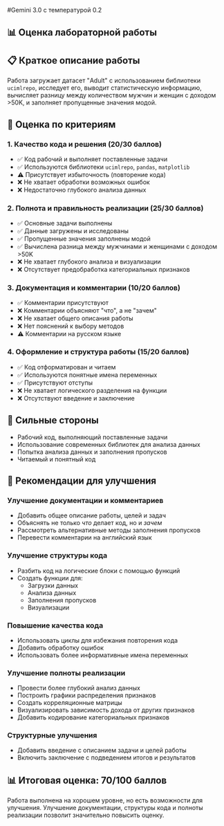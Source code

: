 #Gemini 3.0 с температурой 0.2

## 📊 Оценка лабораторной работы

## 📋 Краткое описание работы

Работа загружает датасет "Adult" с использованием библиотеки `ucimlrepo`, исследует его, выводит статистическую информацию, вычисляет разницу между количеством мужчин и женщин с доходом >50K, и заполняет пропущенные значения модой.

## 🎯 Оценка по критериям

### 1. Качество кода и решения (20/30 баллов)

- ✅ Код рабочий и выполняет поставленные задачи
- ✅ Используются библиотеки `ucimlrepo`, `pandas`, `matplotlib`
- ⚠️ Присутствует избыточность (повторение кода)
- ❌ Не хватает обработки возможных ошибок
- ❌ Недостаточно глубокого анализа данных

### 2. Полнота и правильность реализации (25/30 баллов)

- ✅ Основные задачи выполнены
- ✅ Данные загружены и исследованы
- ✅ Пропущенные значения заполнены модой
- ✅ Вычислена разница между мужчинами и женщинами с доходом >50K
- ❌ Не хватает глубокого анализа и визуализации
- ❌ Отсутствует предобработка категориальных признаков

### 3. Документация и комментарии (10/20 баллов)

- ✅ Комментарии присутствуют
- ❌ Комментарии объясняют "что", а не "зачем"
- ❌ Не хватает общего описания работы
- ❌ Нет пояснений к выбору методов
- ⚠️ Комментарии на русском языке

### 4. Оформление и структура работы (15/20 баллов)

- ✅ Код отформатирован и читаем
- ✅ Используются понятные имена переменных
- ✅ Присутствуют отступы
- ❌ Не хватает логического разделения на функции
- ❌ Отсутствуют введение и заключение

## 💪 Сильные стороны

- Рабочий код, выполняющий поставленные задачи
- Использование современных библиотек для анализа данных
- Попытка анализа данных и заполнения пропусков
- Читаемый и понятный код

## 🚀 Рекомендации для улучшения

### Улучшение документации и комментариев
- Добавить общее описание работы, целей и задач
- Объяснять не только *что* делает код, но и *зачем*
- Рассмотреть альтернативные методы заполнения пропусков
- Перевести комментарии на английский язык

### Улучшение структуры кода
- Разбить код на логические блоки с помощью функций
- Создать функции для:
  - Загрузки данных
  - Анализа данных
  - Заполнения пропусков
  - Визуализации

### Повышение качества кода
- Использовать циклы для избежания повторения кода
- Добавить обработку ошибок
- Использовать более информативные имена переменных

### Улучшение полноты реализации
- Провести более глубокий анализ данных
- Построить графики распределения признаков
- Создать корреляционные матрицы
- Визуализировать зависимость дохода от других признаков
- Добавить кодирование категориальных признаков

### Структурные улучшения
- Добавить введение с описанием задачи и целей работы
- Включить заключение с подведением итогов и результатов

## 📊 Итоговая оценка: 70/100 баллов

Работа выполнена на хорошем уровне, но есть возможности для улучшения. Улучшение документации, структуры кода и полноты реализации позволит значительно повысить оценку.
